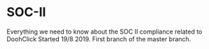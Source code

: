 # SOC-II
Everything we need to know about the SOC II compliance related to DoohClick
Started 19/8 2019.
First branch of the master branch. 
